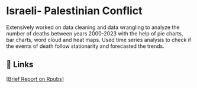 
# Israeli- Palestinian Conflict

Extensively worked on data cleaning and data wrangling to analyze the number of deaths between years 2000-2023 with the help of pie charts, bar charts, word cloud and heat maps. 
Used time series analysis to check if the events of death follow stationarity and forecasted the trends.

## 🔗 Links
[[Brief Report on Rpubs]](https://rpubs.com/parth_lalit/ispel)
